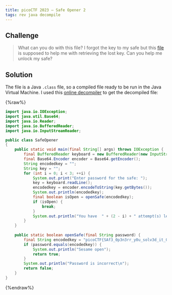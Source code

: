 ```yaml
---
title: picoCTF 2023 – Safe Opener 2
tags: rev java decompile
---
```


## Challenge

> What can you do with this file?
> I forgot the key to my safe but this [file](/assets/ctf/picoCTF2023/SafeOpener.class) is supposed to help me with retrieving the lost key. Can you help me unlock my safe?

## Solution

The file is a Java `.class` file, so a compiled file ready to be run in the Java Virtual Machine. I used this [online decompiler](http://www.javadecompilers.com/) to get the decompiled file:

{%raw%}
```java
import java.io.IOException;
import java.util.Base64;
import java.io.Reader;
import java.io.BufferedReader;
import java.io.InputStreamReader;

public class SafeOpener
{
    public static void main(final String[] args) throws IOException {
        final BufferedReader keyboard = new BufferedReader(new InputStreamReader(System.in));
        final Base64.Encoder encoder = Base64.getEncoder();
        String encodedkey = "";
        String key = "";
        for (int i = 0; i < 3; ++i) {
            System.out.print("Enter password for the safe: ");
            key = keyboard.readLine();
            encodedkey = encoder.encodeToString(key.getBytes());
            System.out.println(encodedkey);
            final boolean isOpen = openSafe(encodedkey);
            if (isOpen) {
                break;
            }
            System.out.println("You have  " + (2 - i) + " attempt(s) left");
        }
    }
    
    public static boolean openSafe(final String password) {
        final String encodedkey = "picoCTF{SAf3_0p3n3rr_y0u_solv3d_it_0e57c117}";
        if (password.equals(encodedkey)) {
            System.out.println("Sesame open");
            return true;
        }
        System.out.println("Password is incorrect\n");
        return false;
    }
}
```
{%endraw%}